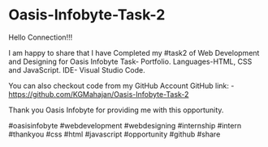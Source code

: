# Oasis-Infobyte-Task-2
Hello Connection!!!

I am happy to share that I have Completed my #task2 of Web Development and Designing for Oasis Infobyte Task- Portfolio. Languages-HTML, CSS and JavaScript. IDE- Visual Studio Code.

You can also checkout code from my GitHub Account GitHub link: - https://github.com/KGMahajan/Oasis-Infobyte-Task-2

Thank you Oasis Infobyte for providing me with this opportunity.

#oasisinfobyte #webdevelopment #webdesigning #internship #intern #thankyou #css #html #javascript #opportunity #github #share
